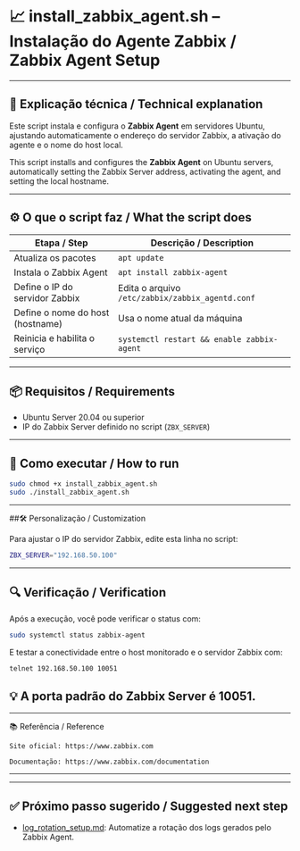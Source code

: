 # 📈 install_zabbix_agent.sh – Instalação do Agente Zabbix / Zabbix Agent Setup

---

## 📝 Explicação técnica / Technical explanation

Este script instala e configura o **Zabbix Agent** em servidores Ubuntu, ajustando automaticamente o endereço do servidor Zabbix, a ativação do agente e o nome do host local.

This script installs and configures the **Zabbix Agent** on Ubuntu servers, automatically setting the Zabbix Server address, activating the agent, and setting the local hostname.

---

## ⚙️ O que o script faz / What the script does

| Etapa / Step                                | Descrição / Description                                    |
|---------------------------------------------|-------------------------------------------------------------|
| Atualiza os pacotes                         | `apt update`                                                |
| Instala o Zabbix Agent                      | `apt install zabbix-agent`                                  |
| Define o IP do servidor Zabbix              | Edita o arquivo `/etc/zabbix/zabbix_agentd.conf`            |
| Define o nome do host (hostname)            | Usa o nome atual da máquina                                 |
| Reinicia e habilita o serviço               | `systemctl restart && enable zabbix-agent`                  |

---

## 📦 Requisitos / Requirements

- Ubuntu Server 20.04 ou superior
- IP do Zabbix Server definido no script (`ZBX_SERVER`)

---

## 🚀 Como executar / How to run

```bash
sudo chmod +x install_zabbix_agent.sh
sudo ./install_zabbix_agent.sh
```
---

##🛠️ Personalização / Customization

Para ajustar o IP do servidor Zabbix, edite esta linha no script:
```bash
ZBX_SERVER="192.168.50.100"
```
---

## 🔍 Verificação / Verification

Após a execução, você pode verificar o status com:
```bash
sudo systemctl status zabbix-agent
```
E testar a conectividade entre o host monitorado e o servidor Zabbix com:
```bash
telnet 192.168.50.100 10051
```
## 💡 A porta padrão do Zabbix Server é 10051.

---

📚 Referência / Reference

    Site oficial: https://www.zabbix.com

    Documentação: https://www.zabbix.com/documentation

---

---

## ✅ Próximo passo sugerido / Suggested next step

- [log_rotation_setup.md](./log_rotation_setup.md): Automatize a rotação dos logs gerados pelo Zabbix Agent.
